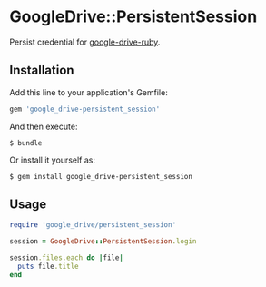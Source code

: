 # GoogleDrive::PersistentSession

Persist credential for [google-drive-ruby](https://github.com/gimite/google-drive-ruby).

## Installation

Add this line to your application's Gemfile:

```ruby
gem 'google_drive-persistent_session'
```

And then execute:

    $ bundle

Or install it yourself as:

    $ gem install google_drive-persistent_session

## Usage

```ruby
require 'google_drive/persistent_session'

session = GoogleDrive::PersistentSession.login

session.files.each do |file|
  puts file.title
end
```
